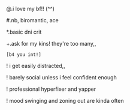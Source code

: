 @.i love my bf!! (^^)

#.nb, biromantic, ace

*.basic dni crit

+.ask for my kins! they're too many,,

```[b4 you int!]```

! i get easily distracted,,

! barely social unless i feel confident enough

! professional hyperfixer and yapper

! mood swinging and zoning out are kinda often
